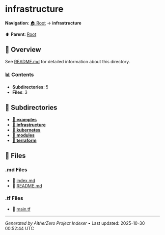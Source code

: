 # infrastructure

**Navigation**: [🏠 Root](../index.md) → **infrastructure**

⬆️ **Parent**: [Root](../index.md)

## 📖 Overview

See [README.md](./README.md) for detailed information about this directory.

### 📊 Contents

- **Subdirectories**: 5
- **Files**: 3

## 📁 Subdirectories

- [📂 **examples**](./examples/index.md)
- [📂 **infrastructure**](./infrastructure/index.md)
- [📂 **kubernetes**](./kubernetes/index.md)
- [📂 **modules**](./modules/index.md)
- [📂 **terraform**](./terraform/index.md)

## 📄 Files

### .md Files

- 📝 [index.md](./index.md)
- 📝 [README.md](./README.md)

### .tf Files

- 📄 [main.tf](./main.tf)

---

*Generated by AitherZero Project Indexer* • Last updated: 2025-10-30 00:52:44 UTC


